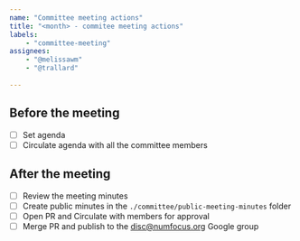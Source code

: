 ```yaml
---
name: "Committee meeting actions"
title: "<month> - commitee meeting actions"
labels: 
    - "committee-meeting"
assignees: 
    - "@melissawm"
    - "@trallard"
  
---
```


## Before the meeting

- [ ] Set agenda
- [ ] Circulate agenda with all the committee members

## After the meeting

- [ ] Review the meeting minutes
- [ ] Create public minutes in the `./committee/public-meeting-minutes` folder
- [ ] Open PR and Circulate with members for approval
- [ ] Merge PR and publish to the <disc@numfocus.org> Google group
